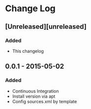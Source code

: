 # Change Log

## [Unreleased][unreleased]
### Added
- This changelog

## 0.0.1 - 2015-05-02
### Added
- Continuous Integration
- Install version via apt
- Config sources.xml by template
